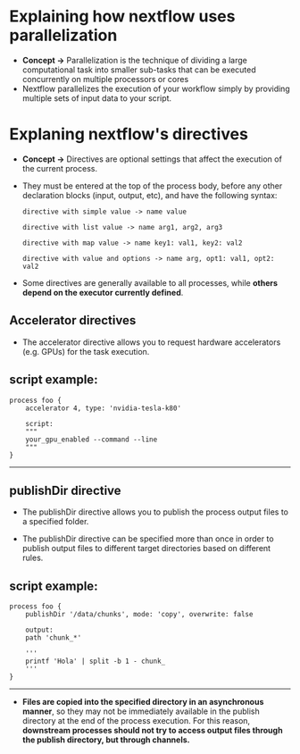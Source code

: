 # Explaining how nextflow uses parallelization

- **Concept ->** Parallelization is the technique of dividing a large computational task into smaller sub-tasks that can be executed concurrently on multiple processors or cores
- Nextflow parallelizes the execution of your workflow simply by providing multiple sets of input data to your script.

# Explaning nextflow's directives
- **Concept ->** Directives are optional settings that affect the execution of the current process.
- They must be entered at the top of the process body, before any other declaration blocks (input, output, etc), and have the following syntax:

    `
    directive with simple value -> name value
    `

    `
    directive with list value -> name arg1, arg2, arg3
    `

    `
    directive with map value -> name key1: val1, key2: val2
    `

    `
    directive with value and options -> name arg, opt1: val1, opt2: val2
    `
- Some directives are generally available to all processes, while **others depend on the executor currently defined**.

## Accelerator directives
- The accelerator directive allows you to request hardware accelerators (e.g. GPUs) for the task execution.

script example:
---
    process foo {
        accelerator 4, type: 'nvidia-tesla-k80'

        script:
        """
        your_gpu_enabled --command --line
        """
    }
---

## publishDir directive
- The publishDir directive allows you to publish the process output files to a specified folder.

- The publishDir directive can be specified more than once in order to publish output files to different target directories based on different rules.


script example:
---
    process foo {
        publishDir '/data/chunks', mode: 'copy', overwrite: false

        output:
        path 'chunk_*'

        '''
        printf 'Hola' | split -b 1 - chunk_
        '''
    }
---

- **Files are copied into the specified directory in an asynchronous manner**, so they may not be immediately available in the publish directory at the end of the process execution. For this reason, **downstream processes should not try to access output files through the publish directory, but through channels.**


